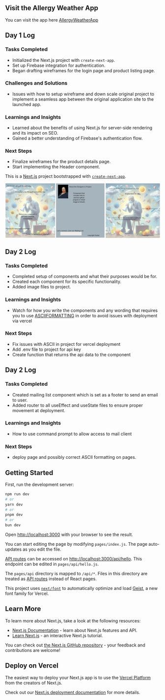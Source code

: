 ## Visit the Allergy Weather App 

You can visit the app here [AllergyWeatherApp](allergyweatherapi-nmwc-cxfm0a3cc-trincellshelvins-projects.vercel.app)

## Day 1 Log

### Tasks Completed

- Initialized the Next.js project with `create-next-app`.
- Set up Firebase integration for authentication.
- Began drafting wireframes for the login page and product listing page.

### Challenges and Solutions

- Issues with how to setup wireframe and down scale original project to implement a seamless app between the original application site to the launched app.

### Learnings and Insights

- Learned about the benefits of using Next.js for server-side rendering and its impact on SEO.
- Gained a better understanding of Firebase's authentication flow.

### Next Steps

- Finalize wireframes for the product details page.
- Start implementing the Header component.

This is a [Next.js](https://nextjs.org) project bootstrapped with [`create-next-app`](https://nextjs.org/docs/pages/api-reference/create-next-app).

![wireframe](/public/wireframe.png)

## Day 2 Log
### Tasks Completed

- Completed setup of components and what their purposes would be for. 
- Created each component for its specific functionality. 
- Added image files to project.

### Learnings and Insights

- Watch for how you write the components and any wording that requires you to use [ASCIIFORMATTING](https://www.ascii-code.com/) in order to avoid issues with deployment via vercel 

### Next Steps

- Fix issues with ASCII in project for vercel deployment
- Add .env file to project for api key
- Create function that returns the api data to the component

## Day 2 Log
### Tasks Completed

- Created mailing list component which is set as a footer to send an email to user.
- Added router to all useEffect and useState files to ensure proper movement at deployment. 

### Learnings and Insights

- How to use command prompt to allow access to mail client 

### Next Steps

- deploy page and possibly correct ASCII formatting on pages.

## Getting Started

First, run the development server:

```bash
npm run dev
# or
yarn dev
# or
pnpm dev
# or
bun dev
```

Open [http://localhost:3000](http://localhost:3000) with your browser to see the result.

You can start editing the page by modifying `pages/index.js`. The page auto-updates as you edit the file.

[API routes](https://nextjs.org/docs/pages/building-your-application/routing/api-routes) can be accessed on [http://localhost:3000/api/hello](http://localhost:3000/api/hello). This endpoint can be edited in `pages/api/hello.js`.

The `pages/api` directory is mapped to `/api/*`. Files in this directory are treated as [API routes](https://nextjs.org/docs/pages/building-your-application/routing/api-routes) instead of React pages.

This project uses [`next/font`](https://nextjs.org/docs/pages/building-your-application/optimizing/fonts) to automatically optimize and load [Geist](https://vercel.com/font), a new font family for Vercel.

## Learn More

To learn more about Next.js, take a look at the following resources:

- [Next.js Documentation](https://nextjs.org/docs) - learn about Next.js features and API.
- [Learn Next.js](https://nextjs.org/learn-pages-router) - an interactive Next.js tutorial.

You can check out [the Next.js GitHub repository](https://github.com/vercel/next.js) - your feedback and contributions are welcome!

## Deploy on Vercel

The easiest way to deploy your Next.js app is to use the [Vercel Platform](https://vercel.com/new?utm_medium=default-template&filter=next.js&utm_source=create-next-app&utm_campaign=create-next-app-readme) from the creators of Next.js.

Check out our [Next.js deployment documentation](https://nextjs.org/docs/pages/building-your-application/deploying) for more details.
